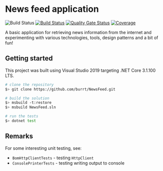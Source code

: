# News feed application

![Build Status](https://github.com/burrt/NewsFeed/workflows/CI/badge.svg?branch=master)
[![Build Status](https://geoffchoy.visualstudio.com/NewsFeed/_apis/build/status/burrt.NewsFeed?branchName=master)](https://geoffchoy.visualstudio.com/NewsFeed/_build/latest?definitionId=1&branchName=master)
[![Quality Gate Status](https://sonarcloud.io/api/project_badges/measure?project=burrt_NewsFeed&metric=alert_status)](https://sonarcloud.io/dashboard?id=burrt_NewsFeed)
[![Coverage](https://sonarcloud.io/api/project_badges/measure?project=burrt_NewsFeed&metric=coverage)](https://sonarcloud.io/dashboard?id=burrt_NewsFeed)

A basic application for retrieving news information from the internet and experimenting with various technologies, tools, design patterns and a bit of fun!

## Getting started

This project was built using Visual Studio 2019 targeting .NET Core 3.1.100 LTS.

```bash
# clone the repository
$> git clone https://github.com/burrt/NewsFeed.git

# build the solution
$> msbuild -t:restore
$> msbuild NewsFeed.sln

# run the tests
$> dotnet test
```

## Remarks

For some interesting unit testing, see:

* `BomHttpClientTests` - testing `HttpClient`
* `ConsolePrinterTests` - testing writing output to console
